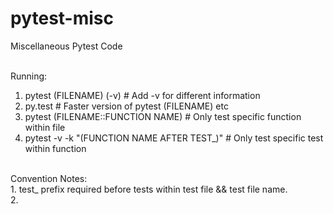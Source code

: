 # pytest-misc
Miscellaneous Pytest Code<br><br>

Running:<br>
1. pytest (FILENAME) (-v)           # Add -v for different information<br>
2. py.test          # Faster version of pytest (FILENAME) etc<br>
3. pytest (FILENAME::FUNCTION NAME)             # Only test specific function within file<br>
4. pytest -v -k "(FUNCTION NAME AFTER TEST_)"           # Only test specific test within function<br>

<br>
Convention Notes:<br>
1. test_ prefix required before tests within test file && test file name.<br>
2.